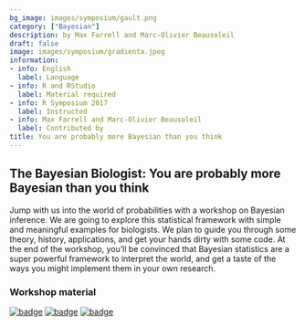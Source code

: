 ```yaml
---
bg_image: images/symposium/gault.png
category: ["Bayesian"]
description: by Max Farrell and Marc-Olivier Beausoleil
draft: false
image: images/symposium/gradienta.jpeg
information:
- info: English
  label: Language
- info: R and RStudio
  label: Material required
- info: R Symposium 2017
  label: Instructed
- info: Max Farrell and Marc-Olivier Beausoleil
  label: Contributed by
title: You are probably more Bayesian than you think
---
```


## The Bayesian Biologist: You are probably more Bayesian than you think

Jump with us into the world of probabilities with a workshop on Bayesian inference. We are going to explore this statistical framework with simple and meaningful examples for biologists. We plan to guide you through some theory, history, applications, and get your hands dirty with some code. At the end of the workshop, you’ll be convinced that Bayesian statistics are a super powerful framework to interpret the world, and get a taste of the ways you might implement them in your own research. 

### Workshop material

[![badge](https://img.shields.io/static/v1?style=for-the-badge&label=Presentation&message=Open&color=BF616A)](https://wiki.qcbs.ca/_media/youre_probably_mbtyt.pdf) [![badge](https://img.shields.io/static/v1?style=for-the-badge&label=Tutorial&message=Stan&color=B48EAD)](https://github.com/maxfarrell/qcbs_stan_workshop) [![badge](https://img.shields.io/static/v1?style=for-the-badge&label=Tutorial&message=MCMC&color=8FBCBB)](https://github.com/beausoleilmo/qcbs_bayesian_workshop)
